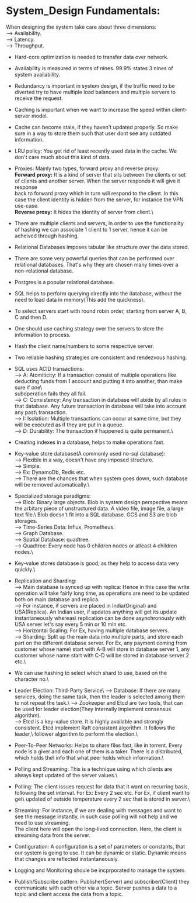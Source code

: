 # System_Design Fundamentals:

When designing the system take care about three dimensions:\
  --> Availability.\
  --> Latency.\
  --> Throughput.
  
* Hard-core optimization is needed to transfer data over network.
* Availability is measured in terms of nines. 99.9% states 3 nines of system availability.
* Redundancy is important in system design, if the traffic need to be diverted try to have multiple load balancers and multiple servers to receive the request.
* Caching is important when we want to increase the speed within client-server model.
* Cache can become stale, if they haven't updated properly. So make sure in a way to store them such that user dont see any outdated information.
* LRU policy: You get rid of least recently used data in the cache. We don't care much about this kind of data.
* Proxies: Mainly two types, forward proxy and reverse proxy:\
    **Forward proxy:** It is a kind of server that sits between the clients or set of clients and another server. When the server responds it will give it response\
     back to forward proxy which in turn will respond to the client. In this case the client identity is hidden from the server, for instance the VPN use-case.\
    **Reverse proxy:** It hides the identity of server from client.\
* There are multiple clients and servers, in order to use the functionality of hashing we can associate 1 client to 1 server, hence it can be acheived through    hashing.
* Relational Databases imposes tabular like structure over the data stored.
* There are some very powerful queries that can be performed over relational databases. That's why they are chosen many times over a non-relational database.
* Postgres is a popular relational database.
* SQL helps to perform querying directly into the database, without the need to load data in memory(This add the quickness).
* To select servers start with round robin order, starting from server A, B, C and then D.
* One should use caching strategy over the servers to store the information to process.
* Hash the client name/numbers to some respective server.
* Two reliable hashing strategies are consistent and rendezvous hashing.
* SQL uses ACID transactions:\
  --> A: Atomiticity: If a transaction consist of multiple operations like deducting funds from 1 account and putting it into another, than make sure if one\   
  suboperation fails they all fail.\
  --> C: Consistency: Any transaction in database will abide by all rules in that database. Any future transaction in database will take into account any past\  transaction.\
  --> I: Isolation: Multiple transactions can occur at same time, but they will be executed as if they are put in a queue.\
  --> D: Durability: The transaction if happened is quite permanent.\
* Creating indexes in a database, helps to make operations fast.
* Key-value store database(A commonly used no-sql database):\
    --> Flexible in a way, doesn't have any imposed structure.\
    --> Simple.\
    --> Ex: DynamoDb, Redis etc.\
    --> There are the chances that when system goes down, such database will be removed automatically.\
* Specialized storage paradigms:\
   --> Blob: Binary large objects. Blob in system design perspective means the arbitary piece of unstructured data. A video file, image file, a large text file.\ Blob doesn't fit into a SQL database. GCS and S3 are blob storages.\
   --> Time-Series Data: Influx, Prometheus.\
   --> Graph Database.\
   --> Spatial Database: quadtree.\
   --> Quadtree: Every node has 0 children nodes or atleast 4 children nodes.\
* Key-value stores database is good, as they help to access data very quickly.\
* Replication and Sharding:\
--> Main database is synced up with replica: Hence in this case the write operation will take fairly long time, as operations are need to be updated both on main database and replica.\
--> For instance, if servers are placed in India(Original) and USA(Replica). An Indian user, if updates anything will get its update instantaneously whereas\ replication can be done asynchronously with USA server let's say every 5 min or 10 min etc.\
--> Horizontal Scaling: For Ex, having multiple database servers.\
--> Sharding: Split up the main data into multiple parts, and store each part on the different database server. For Ex, any payment coming from customer whose name\ start with A-B will store in database server 1, any customer whose name start with C-D will be stored in database server 2 etc.\
* We can use hashing to select which shard to use, based on the character no.\
* Leader Election: Third-Party Service\ 
                   --> Database: If there are many services, doing the same task, then the leader is selected among them to not repeat the task.\ 
                   --> Zookeeper and Etcd are two tools, that can be used for leader election(They internally implement consensus algorithm).\
                   --> Etcd is a key-value store. It is highly available and strongly consistent. Etcd implement Raft consistent algorithm. It follows the leader,\                        follower algorithm to perform the election.\
* Peer-To-Peer Networks: Helps to share files fast, like in torrent. Every node is a giver and each one of them is a taker. There is a distributed, which holds the\                          info that what peer holds which information.\
* Polling and Streaming: This is a technique using which clients are always kept updated of the server values.\
* Polling: The client issues request for data that it want on recurring basis, following the set interval. For Ex: Every 2 sec etc. For Ex, if client want to get\               updated of outside temperature every 2 sec that is stored in server.\
* Streaming: For instance, if we are dealing with messages and want to see the message instantly, in such case polling will not help and we need to use streaming.\
             The client here will open the long-lived connection. Here, the client is streaming data from the server.
* Configuration: A configuration is a set of parameters or constants, that our system is going to use. It can be dynamic or static. Dynamic means that changes are                    reflected instantaneously.
* Logging and Monitoring shoule be incprporated to manage the system.

* Publish/Subscribe pattern: Publisher(Server) and subscriber(Client) they communicate with each other via a topic. Server pushes a data to a topic and client
                 access the data from a topic.


                   
